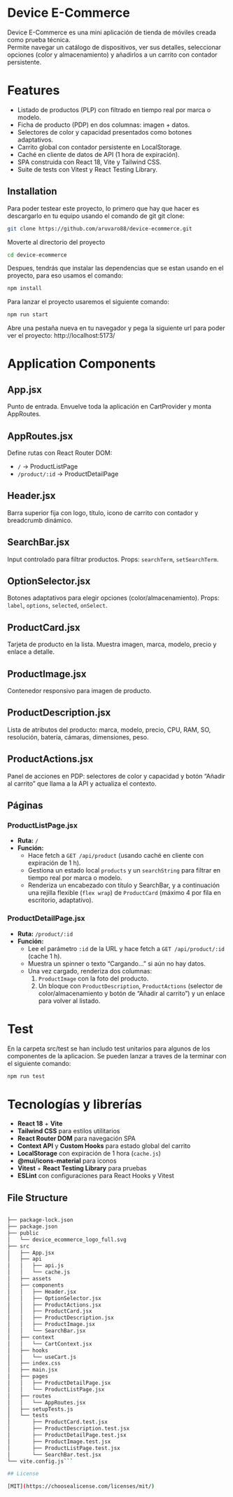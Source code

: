 # Device E-Commerce

Device E-Commerce es una mini aplicación de tienda de móviles creada como prueba técnica.  
Permite navegar un catálogo de dispositivos, ver sus detalles, seleccionar opciones (color y almacenamiento) y añadirlos a un carrito con contador persistente.

# Features

- Listado de productos (PLP) con filtrado en tiempo real por marca o modelo.
- Ficha de producto (PDP) en dos columnas: imagen + datos.
- Selectores de color y capacidad presentados como botones adaptativos.
- Carrito global con contador persistente en LocalStorage.
- Caché en cliente de datos de API (1 hora de expiración).
- SPA construida con React 18, Vite y Tailwind CSS.
- Suite de tests con Vitest y React Testing Library.

## Installation

Para poder testear este proyecto, lo primero que hay que hacer es descargarlo en tu equipo usando el comando de git git clone:

```bash
git clone https://github.com/aruvaro88/device-ecommerce.git
```

Moverte al directorio del proyecto

```bash
cd device-ecommerce
```

Despues, tendrás que instalar las dependencias que se estan usando en el proyecto, para eso usamos el comando:

```bash
npm install
```

Para lanzar el proyecto usaremos el siguiente comando:

```bash
npm run start
```

Abre una pestaña nueva en tu navegador y pega la siguiente url para poder ver el proyecto: http://localhost:5173/

# Application Components

## App.jsx

Punto de entrada. Envuelve toda la aplicación en CartProvider y monta AppRoutes.

## AppRoutes.jsx

Define rutas con React Router DOM:

- `/` → ProductListPage
- `/product/:id` → ProductDetailPage

## Header.jsx

Barra superior fija con logo, título, icono de carrito con contador y breadcrumb dinámico.

## SearchBar.jsx

Input controlado para filtrar productos. Props: `searchTerm`, `setSearchTerm`.

## OptionSelector.jsx

Botones adaptativos para elegir opciones (color/almacenamiento). Props: `label`, `options`, `selected`, `onSelect`.

## ProductCard.jsx

Tarjeta de producto en la lista. Muestra imagen, marca, modelo, precio y enlace a detalle.

## ProductImage.jsx

Contenedor responsivo para imagen de producto.

## ProductDescription.jsx

Lista de atributos del producto: marca, modelo, precio, CPU, RAM, SO, resolución, batería, cámaras, dimensiones, peso.

## ProductActions.jsx

Panel de acciones en PDP: selectores de color y capacidad y botón “Añadir al carrito” que llama a la API y actualiza el contexto.

## Páginas

### ProductListPage.jsx

- **Ruta:** `/`
- **Función:**
  - Hace fetch a `GET /api/product` (usando caché en cliente con expiración de 1 h).
  - Gestiona un estado local `products` y un `searchString` para filtrar en tiempo real por marca o modelo.
  - Renderiza un encabezado con título y SearchBar, y a continuación una rejilla flexible (`flex wrap`) de `ProductCard` (máximo 4 por fila en escritorio, adaptativo).

### ProductDetailPage.jsx

- **Ruta:** `/product/:id`
- **Función:**
  - Lee el parámetro `:id` de la URL y hace fetch a `GET /api/product/:id` (cache 1 h).
  - Muestra un spinner o texto “Cargando…” si aún no hay datos.
  - Una vez cargado, renderiza dos columnas:
    1. `ProductImage` con la foto del producto.
    2. Un bloque con `ProductDescription`, `ProductActions` (selector de color/almacenamiento y botón de “Añadir al carrito”) y un enlace para volver al listado.

# Test

En la carpeta src/test se han includo test unitarios para algunos de los componentes de la aplicacion. Se pueden lanzar a traves de la terminar con el siguiente comando:

```bash
npm run test
```

# Tecnologías y librerías

- **React 18** + **Vite**
- **Tailwind CSS** para estilos utilitarios
- **React Router DOM** para navegación SPA
- **Context API** y **Custom Hooks** para estado global del carrito
- **LocalStorage** con expiración de 1 hora (`cache.js`)
- **@mui/icons-material** para iconos
- **Vitest** + **React Testing Library** para pruebas
- **ESLint** con configuraciones para React Hooks y Vitest

## File Structure

````bash

├── package-lock.json
├── package.json
├── public
│   └── device_ecommerce_logo_full.svg
├── src
│   ├── App.jsx
│   ├── api
│   │   ├── api.js
│   │   └── cache.js
│   ├── assets
│   ├── components
│   │   ├── Header.jsx
│   │   ├── OptionSelector.jsx
│   │   ├── ProductActions.jsx
│   │   ├── ProductCard.jsx
│   │   ├── ProductDescription.jsx
│   │   ├── ProductImage.jsx
│   │   └── SearchBar.jsx
│   ├── context
│   │   └── CartContext.jsx
│   ├── hooks
│   │   └── useCart.js
│   ├── index.css
│   ├── main.jsx
│   ├── pages
│   │   ├── ProductDetailPage.jsx
│   │   └── ProductListPage.jsx
│   ├── routes
│   │   └── AppRoutes.jsx
│   ├── setupTests.js
│   └── tests
│       ├── ProductCard.test.jsx
│       ├── ProductDescription.test.jsx
│       ├── ProductDetailPage.test.jsx
│       ├── ProductImage.test.jsx
│       ├── ProductListPage.test.jsx
│       └── SearchBar.test.jsx
└── vite.config.js```

## License

[MIT](https://choosealicense.com/licenses/mit/)
````

